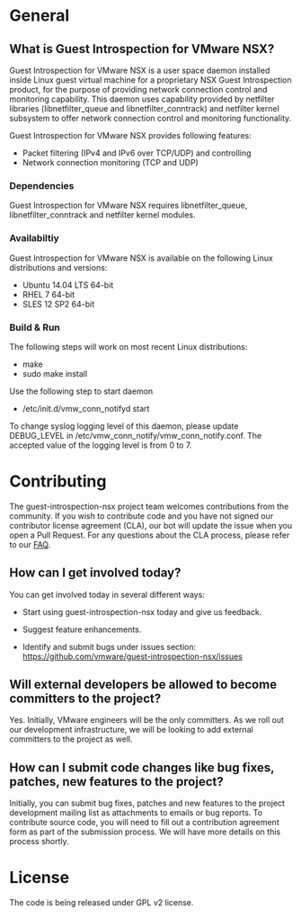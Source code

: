 

# General

## What is Guest Introspection for VMware NSX?
Guest Introspection for VMware NSX is a user space daemon installed inside Linux guest virtual machine for a proprietary NSX Guest Introspection product, for the purpose of providing network connection control and monitoring capability. This daemon uses capability provided by netfilter libraries (libnetfilter_queue and libnetfilter_conntrack) and netfilter kernel subsystem to offer network connection control and monitoring functionality.
 
Guest Introspection for VMware NSX provides following features:
               
  * Packet filtering (IPv4 and IPv6 over TCP/UDP) and controlling
  * Network connection monitoring (TCP and UDP)
 
### Dependencies 
Guest Introspection for VMware NSX requires libnetfilter_queue, libnetfilter_conntrack and netfilter kernel modules.

### Availabiltiy
Guest Introspection for VMware NSX is available on the following Linux distributions and versions:
 * Ubuntu 14.04 LTS 64-bit
 * RHEL 7 64-bit 
 * SLES 12 SP2 64-bit

### Build & Run

The following steps will work on most recent Linux distributions:

* make
* sudo make install

Use the following step to start daemon
* /etc/init.d/vmw_conn_notifyd start

To change  syslog logging level of this daemon, please update DEBUG_LEVEL in /etc/vmw_conn_notify/vmw_conn_notify.conf. The accepted value of the logging level is from 0 to 7.

# Contributing

The guest-introspection-nsx project team welcomes contributions from the community. If you wish to contribute code and you have not
signed our contributor license agreement (CLA), our bot will update the issue when you open a Pull Request. For any
questions about the CLA process, please refer to our [FAQ](https://cla.vmware.com/faq). 

## How can I get involved today?

You can get involved today in several different ways:

* Start using guest-introspection-nsx today and give us feedback.

* Suggest feature enhancements.

* Identify and submit bugs under issues section: https://github.com/vmware/guest-introspection-nsx/issues


## Will external developers be allowed to become committers to the project?

Yes. Initially, VMware engineers will be the only committers. As we roll out our development infrastructure, we will be looking to add external committers to the project as well.

## How can I submit code changes like bug fixes, patches, new features to the project?

Initially, you can submit bug fixes, patches and new features to the project development mailing list as attachments to emails or bug reports. To contribute source code, you will need to fill out a contribution agreement form as part of the submission process. We will have more details on this process shortly.


# License
The code is being released under GPL v2 license.

